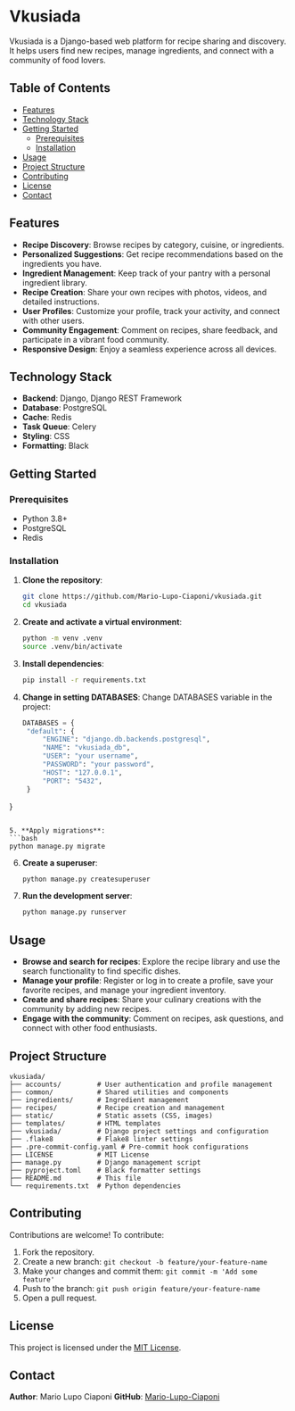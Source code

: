 # Vkusiada

Vkusiada is a Django-based web platform for recipe sharing and discovery. It helps users find new recipes, manage ingredients, and connect with a community of food lovers.

## Table of Contents

- [Features](#features)
- [Technology Stack](#technology-stack)
- [Getting Started](#getting-started)
  - [Prerequisites](#prerequisites)
  - [Installation](#installation)
- [Usage](#usage)
- [Project Structure](#project-structure)
- [Contributing](#contributing)
- [License](#license)
- [Contact](#contact)

## Features

- **Recipe Discovery**: Browse recipes by category, cuisine, or ingredients.
- **Personalized Suggestions**: Get recipe recommendations based on the ingredients you have.
- **Ingredient Management**: Keep track of your pantry with a personal ingredient library.
- **Recipe Creation**: Share your own recipes with photos, videos, and detailed instructions.
- **User Profiles**: Customize your profile, track your activity, and connect with other users.
- **Community Engagement**: Comment on recipes, share feedback, and participate in a vibrant food community.
- **Responsive Design**: Enjoy a seamless experience across all devices.

## Technology Stack

- **Backend**: Django, Django REST Framework
- **Database**: PostgreSQL
- **Cache**: Redis
- **Task Queue**: Celery
- **Styling**: CSS
- **Formatting**: Black

## Getting Started

### Prerequisites

- Python 3.8+
- PostgreSQL
- Redis

### Installation

1. **Clone the repository**:
   ```bash
   git clone https://github.com/Mario-Lupo-Ciaponi/vkusiada.git
   cd vkusiada
   ```

2. **Create and activate a virtual environment**:
   ```bash
   python -m venv .venv
   source .venv/bin/activate
   ```

3. **Install dependencies**:
   ```bash
   pip install -r requirements.txt
   ```

4. **Change in setting DATABASES**:
   Change DATABASES variable in the project:
   ```python
   DATABASES = {
    "default": {
        "ENGINE": "django.db.backends.postgresql",
        "NAME": "vkusiada_db",
        "USER": "your username",
        "PASSWORD": "your password",
        "HOST": "127.0.0.1",
        "PORT": "5432",
    }
}
   ```

5. **Apply migrations**:
   ```bash
   python manage.py migrate
   ```

6. **Create a superuser**:
   ```bash
   python manage.py createsuperuser
   ```

7. **Run the development server**:
   ```bash
   python manage.py runserver
   ```

## Usage

- **Browse and search for recipes**: Explore the recipe library and use the search functionality to find specific dishes.
- **Manage your profile**: Register or log in to create a profile, save your favorite recipes, and manage your ingredient inventory.
- **Create and share recipes**: Share your culinary creations with the community by adding new recipes.
- **Engage with the community**: Comment on recipes, ask questions, and connect with other food enthusiasts.

## Project Structure

```
vkusiada/
├── accounts/         # User authentication and profile management
├── common/           # Shared utilities and components
├── ingredients/      # Ingredient management
├── recipes/          # Recipe creation and management
├── static/           # Static assets (CSS, images)
├── templates/        # HTML templates
├── vkusiada/         # Django project settings and configuration
├── .flake8           # Flake8 linter settings
├── .pre-commit-config.yaml # Pre-commit hook configurations
├── LICENSE           # MIT License
├── manage.py         # Django management script
├── pyproject.toml    # Black formatter settings
├── README.md         # This file
└── requirements.txt  # Python dependencies
```

## Contributing

Contributions are welcome! To contribute:

1. Fork the repository.
2. Create a new branch: `git checkout -b feature/your-feature-name`
3. Make your changes and commit them: `git commit -m 'Add some feature'`
4. Push to the branch: `git push origin feature/your-feature-name`
5. Open a pull request.

## License

This project is licensed under the [MIT License](https://opensource.org/license/mit).

## Contact

**Author**: Mario Lupo Ciaponi
**GitHub**: [Mario-Lupo-Ciaponi](https://github.com/Mario-Lupo-Ciaponi)